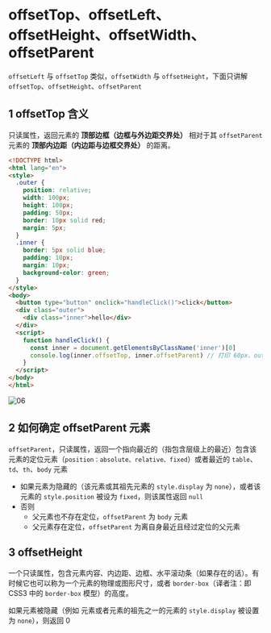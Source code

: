 # offsetTop、offsetLeft、offsetHeight、offsetWidth、offsetParent

`offsetLeft` 与 `offsetTop` 类似，`offsetWidth` 与 `offsetHeight`，下面只讲解 `offsetTop`、`offsetHeight`、`offsetParent`

## 1 offsetTop 含义

只读属性，返回元素的 **顶部边框（边框与外边距交界处）** 相对于其 `offsetParent` 元素的 **顶部内边距（内边距与边框交界处）** 的距离。

```html
<!DOCTYPE html>
<html lang="en">
<style>
  .outer {
    position: relative;
    width: 100px;
    height: 100px;
    padding: 50px;
    border: 10px solid red;
    margin: 5px;
  }
  .inner {
    border: 5px solid blue;
    padding: 10px;
    margin: 10px;
    background-color: green;
  }
</style>
<body>
  <button type="button" onclick="handleClick()">click</button>
  <div class="outer">
    <div class="inner">hello</div>
  </div>
  <script>
    function handleClick() {
      const inner = document.getElementsByClassName('inner')[0]
      console.log(inner.offsetTop, inner.offsetParent) // 打印 60px、outer 元素
    }
  </script>
</body>
</html>
```
![06](https://image.newarea.site/20230731/06.png)

## 2 如何确定 offsetParent 元素

`offsetParent`，只读属性，返回一个指向最近的（指包含层级上的最近）包含该元素的定位元素（`position：absolute、relative、fixed`）或者最近的 `table`、`td`、`th`、`body` 元素

- 如果元素为隐藏的（该元素或其祖先元素的 `style.display` 为 `none`），或者该元素的 `style.position` 被设为 `fixed`，则该属性返回 `null`
- 否则
  - 父元素也不存在定位，`offsetParent` 为 `body` 元素
  - 父元素存在定位，`offsetParent` 为离自身最近且经过定位的父元素

## 3 offsetHeight

一个只读属性，包含元素内容、内边距、边框、水平滚动条（如果存在的话）。有时候它也可以称为一个元素的物理或图形尺寸，或者 `border-box`（译者注：即 CSS3 中的 `border-box` 模型）的高度。

如果元素被隐藏（例如 元素或者元素的祖先之一的元素的 `style.display` 被设置为 `none`），则返回 0
